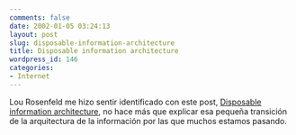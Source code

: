 ```yaml
---
comments: false
date: 2002-01-05 03:24:13
layout: post
slug: disposable-information-architecture
title: Disposable information architecture
wordpress_id: 146
categories:
- Internet
---
```


Lou Rosenfeld me hizo sentir identificado con este post, [Disposable information architecture](http://louisrosenfeld.com/home/bloug_archive/000063.html), no hace más que explicar esa pequeña transición de la arquitectura de la información por las que muchos estamos pasando.




 
